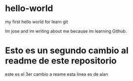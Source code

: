 # hello-world
my first hello world for learn git

Im jose and im writing about me because im learning Github.

# Esto es un segundo cambio al readme de este repositorio
este es el 3er cambio a reame
esta linea es de alan 
